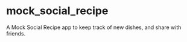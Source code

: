 # mock_social_recipe

A Mock Social Recipe app to keep track of new dishes, and share with friends.

